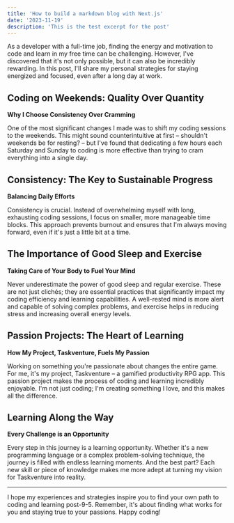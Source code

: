 ```yaml
---
title: 'How to build a markdown blog with Next.js'
date: '2023-11-19'
description: 'This is the test excerpt for the post'
---
```


As a developer with a full-time job, finding the energy and motivation to code and learn in my free time can be challenging. However, I've discovered that it's not only possible, but it can also be incredibly rewarding. In this post, I'll share my personal strategies for staying energized and focused, even after a long day at work.

## Coding on Weekends: Quality Over Quantity
**Why I Choose Consistency Over Cramming**

One of the most significant changes I made was to shift my coding sessions to the weekends. This might sound counterintuitive at first – shouldn't weekends be for resting? – but I've found that dedicating a few hours each Saturday and Sunday to coding is more effective than trying to cram everything into a single day.

## Consistency: The Key to Sustainable Progress
**Balancing Daily Efforts**

Consistency is crucial. Instead of overwhelming myself with long, exhausting coding sessions, I focus on smaller, more manageable time blocks. This approach prevents burnout and ensures that I'm always moving forward, even if it's just a little bit at a time.

## The Importance of Good Sleep and Exercise
**Taking Care of Your Body to Fuel Your Mind**

Never underestimate the power of good sleep and regular exercise. These are not just clichés; they are essential practices that significantly impact my coding efficiency and learning capabilities. A well-rested mind is more alert and capable of solving complex problems, and exercise helps in reducing stress and increasing overall energy levels.

## Passion Projects: The Heart of Learning
**How My Project, Taskventure, Fuels My Passion**

Working on something you're passionate about changes the entire game. For me, it's my project, Taskventure – a gamified productivity RPG app. This passion project makes the process of coding and learning incredibly enjoyable. I'm not just coding; I'm creating something I love, and this makes all the difference.

## Learning Along the Way
**Every Challenge is an Opportunity**

Every step in this journey is a learning opportunity. Whether it's a new programming language or a complex problem-solving technique, the journey is filled with endless learning moments. And the best part? Each new skill or piece of knowledge makes me more adept at turning my vision for Taskventure into reality.

---

I hope my experiences and strategies inspire you to find your own path to coding and learning post-9-5. Remember, it's about finding what works for you and staying true to your passions. Happy coding!